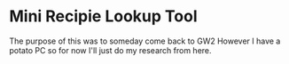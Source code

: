 # Mini Recipie Lookup Tool

The purpose of this was to someday come back to GW2
However I have a potato PC so for now I'll just do my research from
here.

